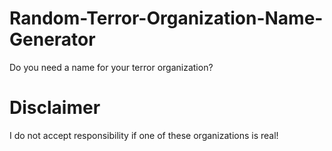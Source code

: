 # Random-Terror-Organization-Name-Generator
Do you need a name for your terror organization?

# Disclaimer
I do not accept responsibility if one of these organizations is real!
